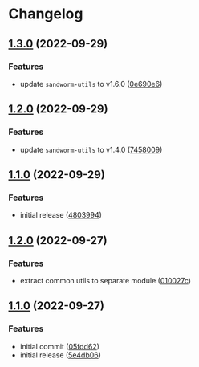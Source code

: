 # Changelog

## [1.3.0](https://github.com/sandworm-hq/sandworm-jest/compare/sandworm-jest-v1.2.0...sandworm-jest-v1.3.0) (2022-09-29)


### Features

* update `sandworm-utils` to v1.6.0 ([0e690e6](https://github.com/sandworm-hq/sandworm-jest/commit/0e690e6a7cf1fe6e7a2d7bf23b1f334b6d5835d7))

## [1.2.0](https://github.com/sandworm-hq/sandworm-jest/compare/sandworm-jest-v1.1.0...sandworm-jest-v1.2.0) (2022-09-29)


### Features

* update `sandworm-utils` to v1.4.0 ([7458009](https://github.com/sandworm-hq/sandworm-jest/commit/745800904322a80f799e3c8c6b91fb7ee5184b5d))

## [1.1.0](https://github.com/sandworm-hq/sandworm-jest/compare/sandworm-jest-v1.0.0...sandworm-jest-v1.1.0) (2022-09-29)


### Features

* initial release ([4803994](https://github.com/sandworm-hq/sandworm-jest/commit/4803994a6e42440b722561abb9a5775a227c1cc0))

## [1.2.0](https://github.com/sandworm-hq/sandworm-mocha/compare/sandworm-mocha-v1.1.0...sandworm-mocha-v1.2.0) (2022-09-27)


### Features

* extract common utils to separate module ([010027c](https://github.com/sandworm-hq/sandworm-mocha/commit/010027c209a0ceb4cf592047632a0e4b31aeb2a9))

## [1.1.0](https://github.com/sandworm-hq/sandworm-mocha/compare/sandworm-mocha-v1.0.0...sandworm-mocha-v1.1.0) (2022-09-27)


### Features

* initial commit ([05fdd62](https://github.com/sandworm-hq/sandworm-mocha/commit/05fdd622c192b5388754b733ef3e7428c32d8f7a))
* initial release ([5e4db06](https://github.com/sandworm-hq/sandworm-mocha/commit/5e4db0628235f6b5b68a95881f2fc944d4facfcb))

